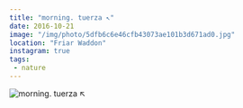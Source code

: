 ```yaml
---
title: "morning. tuerza ↖️"
date: 2016-10-21
image: "/img/photo/5dfb6c6e46cfb43073ae101b3d671ad0.jpg"
location: "Friar Waddon"
instagram: true
tags:
 - nature
---
```


![morning. tuerza ↖️](/img/photo/5dfb6c6e46cfb43073ae101b3d671ad0.jpg)
